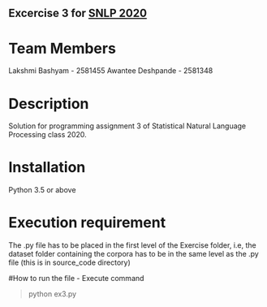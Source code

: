 ## Excercise 3 for [SNLP 2020](https://www.lsv.uni-saarland.de/statistical-natural-language-processing-summer-2020/)

# Team Members
Lakshmi Bashyam - 2581455
Awantee Deshpande - 2581348

# Description
Solution for programming assignment 3 of Statistical Natural Language Processing class 2020.

# Installation 
Python 3.5 or above

# Execution requirement
The .py file has to be placed in the first level of the Exercise folder, i.e, the dataset folder containing the corpora has to be in the same level as the .py file (this is in source_code directory)

#How to run the file - Execute command
> python ex3.py
